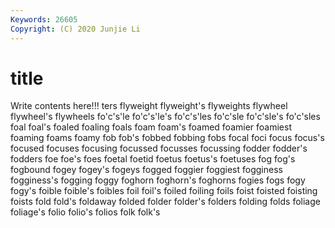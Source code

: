 ```yaml
---
Keywords: 26605
Copyright: (C) 2020 Junjie Li
---
```


# title

Write contents here!!!
ters
flyweight 
flyweight's 
flyweights 
flywheel 
flywheel's 
flywheels 
fo'c's'le 
fo'c's'le's 
fo'c's'les 
fo'c'sle
fo'c'sle's 
fo'c'sles 
foal 
foal's 
foaled 
foaling 
foals 
foam 
foam's 
foamed
foamier 
foamiest 
foaming 
foams 
foamy 
fob 
fob's 
fobbed 
fobbing 
fobs
focal 
foci 
focus 
focus's 
focused 
focuses 
focusing 
focussed 
focusses 
focussing
fodder 
fodder's 
fodders 
foe 
foe's 
foes 
foetal 
foetid 
foetus 
foetus's
foetuses 
fog 
fog's 
fogbound 
fogey 
fogey's 
fogeys 
fogged 
foggier 
foggiest
fogginess 
fogginess's 
fogging 
foggy 
foghorn 
foghorn's 
foghorns 
fogies 
fogs 
fogy
fogy's 
foible 
foible's 
foibles 
foil 
foil's 
foiled 
foiling 
foils 
foist
foisted 
foisting 
foists 
fold 
fold's 
foldaway 
folded 
folder 
folder's 
folders
folding 
folds 
foliage 
foliage's 
folio 
folio's 
folios 
folk 
folk's 
